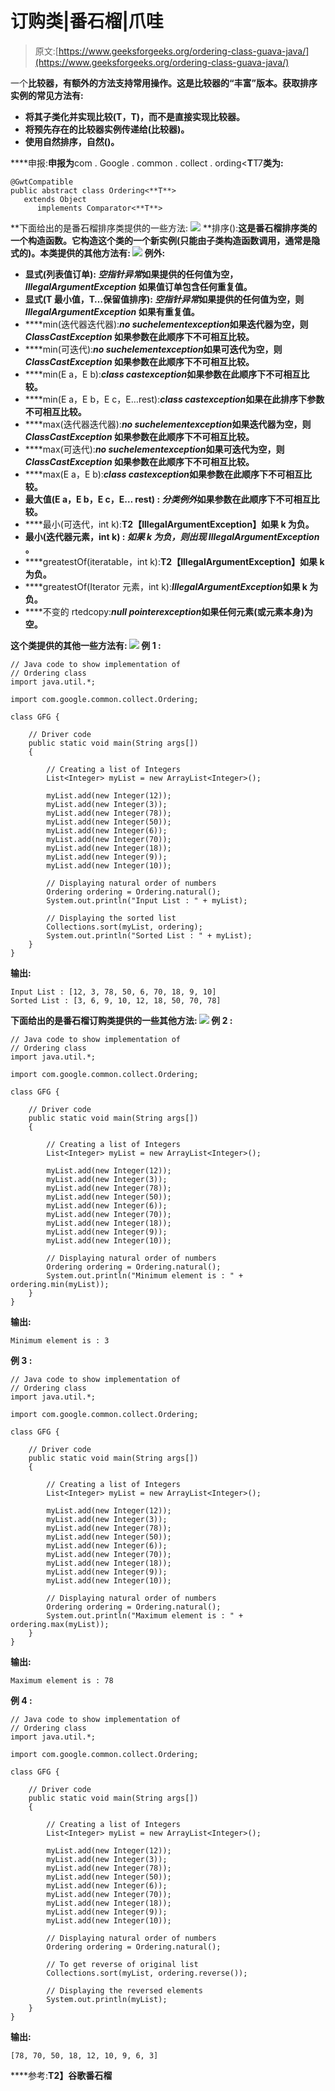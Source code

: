 # 订购类|番石榴|爪哇

> 原文:[https://www.geeksforgeeks.org/ordering-class-guava-java/](https://www.geeksforgeeks.org/ordering-class-guava-java/)

一个**比较器，有额外的方法支持常用操作。这是比较器的“丰富”版本。获取排序实例的常见方法有:**

*   **将其子类化并实现比较(T，T)，而不是直接实现比较器。**
*   **将预先存在的比较器实例传递给(比较器)。**
*   **使用自然排序，自然()。**

****申报:**申报为**com . Google . common . collect . ording<**T**T7**类为:**

```
@GwtCompatible
public abstract class Ordering<**T**>
   extends Object
      implements Comparator<**T**> 
```

**下面给出的是番石榴排序类提供的一些方法:
![](img/6801fd648ccdcb85f7bb3667e920e372.png)
**排序():**这是番石榴排序类的一个构造函数。它构造这个类的一个新实例(只能由子类构造函数调用，通常是隐式的)。本类提供的其他方法有:
![](img/185c4ebacbb40c708c3bbac530dc5401.png)
**例外:****

*   ****显式(列表值订单):** *空指针异常*如果提供的任何值为空， *IllegalArgumentException* 如果值订单包含任何重复值。**
*   ****显式(T 最小值，T…保留值排序):** *空指针异常*如果提供的任何值为空，则 *IllegalArgumentException* 如果有重复值。**
*   ****min(迭代器迭代器):***no suchelementexception*如果迭代器为空，则 *ClassCastException* 如果参数在此顺序下不可相互比较。**
*   ****min(可迭代):***no suchelementexception*如果可迭代为空，则 *ClassCastException* 如果参数在此顺序下不可相互比较。**
*   ****min(E a，E b):***class castexception*如果参数在此顺序下不可相互比较。**
*   ****min(E a，E b，E c，E…rest):***class castexception*如果在此排序下参数不可相互比较。**
*   ****max(迭代器迭代器):***no suchelementexception*如果迭代器为空，则 *ClassCastException* 如果参数在此顺序下不可相互比较。**
*   ****max(可迭代):***no suchelementexception*如果可迭代为空，则 *ClassCastException* 如果参数在此顺序下不可相互比较。**
*   ****max(E a，E b):***class castexception*如果参数在此顺序下不可相互比较。**
*   ****最大值(E a，E b，E c，E… rest) :** *分类例外*如果参数在此顺序下不可相互比较。**
*   ****最小(可迭代，int k):**T2【IllegalArgumentException】如果 k 为负。**
*   ****最小(迭代器元素，int k) :** *如果 k 为负，则出现 IllegalArgumentException* 。**
*   ****greatestOf(iteratable，int k):**T2【IllegalArgumentException】如果 k 为负。**
*   ****greatestOf(Iterator 元素，int k):***IllegalArgumentException*如果 k 为负。**
*   ****不变的 rtedcopy:***null pointerexception*如果任何元素(或元素本身)为空。**

**这个类提供的其他一些方法有:
![](img/0a28132fa90ee260929388c1b2e54e62.png)
**例 1 :****

```
// Java code to show implementation of
// Ordering class
import java.util.*;

import com.google.common.collect.Ordering;

class GFG {

    // Driver code
    public static void main(String args[])
    {

        // Creating a list of Integers
        List<Integer> myList = new ArrayList<Integer>();

        myList.add(new Integer(12));
        myList.add(new Integer(3));
        myList.add(new Integer(78));
        myList.add(new Integer(50));
        myList.add(new Integer(6));
        myList.add(new Integer(70));
        myList.add(new Integer(18));
        myList.add(new Integer(9));
        myList.add(new Integer(10));

        // Displaying natural order of numbers
        Ordering ordering = Ordering.natural();
        System.out.println("Input List : " + myList);

        // Displaying the sorted list
        Collections.sort(myList, ordering);
        System.out.println("Sorted List : " + myList);
    }
}
```

**输出:**

```
Input List : [12, 3, 78, 50, 6, 70, 18, 9, 10]
Sorted List : [3, 6, 9, 10, 12, 18, 50, 70, 78] 
```

**下面给出的是番石榴订购类提供的一些其他方法:
![](img/2b0172664e3cce714bca739c86b5c9f0.png)
**例 2 :****

```
// Java code to show implementation of
// Ordering class
import java.util.*;

import com.google.common.collect.Ordering;

class GFG {

    // Driver code
    public static void main(String args[])
    {

        // Creating a list of Integers
        List<Integer> myList = new ArrayList<Integer>();

        myList.add(new Integer(12));
        myList.add(new Integer(3));
        myList.add(new Integer(78));
        myList.add(new Integer(50));
        myList.add(new Integer(6));
        myList.add(new Integer(70));
        myList.add(new Integer(18));
        myList.add(new Integer(9));
        myList.add(new Integer(10));

        // Displaying natural order of numbers
        Ordering ordering = Ordering.natural();
        System.out.println("Minimum element is : " + ordering.min(myList));
    }
}
```

**输出:**

```
Minimum element is : 3 
```

****例 3 :****

```
// Java code to show implementation of
// Ordering class
import java.util.*;

import com.google.common.collect.Ordering;

class GFG {

    // Driver code
    public static void main(String args[])
    {

        // Creating a list of Integers
        List<Integer> myList = new ArrayList<Integer>();

        myList.add(new Integer(12));
        myList.add(new Integer(3));
        myList.add(new Integer(78));
        myList.add(new Integer(50));
        myList.add(new Integer(6));
        myList.add(new Integer(70));
        myList.add(new Integer(18));
        myList.add(new Integer(9));
        myList.add(new Integer(10));

        // Displaying natural order of numbers
        Ordering ordering = Ordering.natural();
        System.out.println("Maximum element is : " + ordering.max(myList));
    }
}
```

**输出:**

```
Maximum element is : 78 
```

****例 4 :****

```
// Java code to show implementation of
// Ordering class
import java.util.*;

import com.google.common.collect.Ordering;

class GFG {

    // Driver code
    public static void main(String args[])
    {

        // Creating a list of Integers
        List<Integer> myList = new ArrayList<Integer>();

        myList.add(new Integer(12));
        myList.add(new Integer(3));
        myList.add(new Integer(78));
        myList.add(new Integer(50));
        myList.add(new Integer(6));
        myList.add(new Integer(70));
        myList.add(new Integer(18));
        myList.add(new Integer(9));
        myList.add(new Integer(10));

        // Displaying natural order of numbers
        Ordering ordering = Ordering.natural();

        // To get reverse of original list
        Collections.sort(myList, ordering.reverse());

        // Displaying the reversed elements
        System.out.println(myList);
    }
}
```

**输出:**

```
[78, 70, 50, 18, 12, 10, 9, 6, 3] 
```

****参考:**T2】谷歌番石榴**